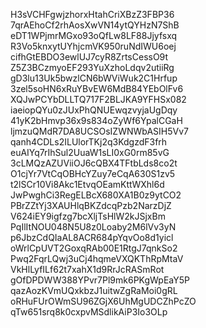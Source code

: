 H3sVCHFgwjzhorxHtahCriXBzZ3FBP36
7qrAEhoCf2rhAosXwVN14ytQYHzN7ShB
eDT1WPjmrMGxo93oQfLw8LF88Jjyfsxq
R3Vo5knxytUYhjcmVK950ruNdIWU6oej
cifhGtEBDO3ewlUJ7cyR8ZrtsCessO9t
Z5Z3BCzmyoEF293YuXzhoLdqv2utiiRg
gD3lu13Uk5bwzlCN6bWViWuk2C1Hrfup
3zel5soHN6xRuYBvEW6MdB84YEbOlFv6
XQJwPCYbDLLTQ717F2BLJKA9YFHSx082
iaeiopQYu0zJUxPhQNUEwqzvyjaUgDqy
41yK2bHmvp36x9s834oZyWf6YpalCGaH
ljmzuQMdR7DA8UCSOsIZWNWbASIH5Vv7
qanh4CDLs2ILUlorTKj2q3KdgzdF3frh
euAIYq7rIhSul2UuaW1sLI0xG0rm85vG
3cLMQzAZUViiOJ6cQBX4TFtbLds8co2t
O1cjYr7VtCqOBHcYZuy7eCqA630S1zv5
t2lSCr10Vi8Akc1EtvqOEamKttWXhl6d
JwPwghCi3RegELBcX680XA1B0z9ytCO2
PBrZZtYj3XAUHlqBKZdcqPzb2NarzDjZ
V624iEY9igfzg7bcXljTsHlW2kJSjxBm
PqIlItNOU048N5U8z0Loaby2M6lVv3yN
p6JbzCdQIaAL8ACR684pYqvOo8d1yicl
oWrlCpUVT2GoxqRAb00E1RtgJ7qnkSo2
Pwq2FqrLQwj3uCj4hqmeVXQKThRpMtaV
VkHlLyfILf62t7xahX1d9RrJcRASmRot
gOfDPDWW388YPvr7Pl9mk6PKgWpEaY5P
qazAozKVmUQxkbzJ1uitwZgRaMoi0gRL
oRHuFUrOWmSU96ZGjX6UhMgUDCZhPcZO
qTw651srq8k0cxpvMSdlikAiP3Io3OLp
